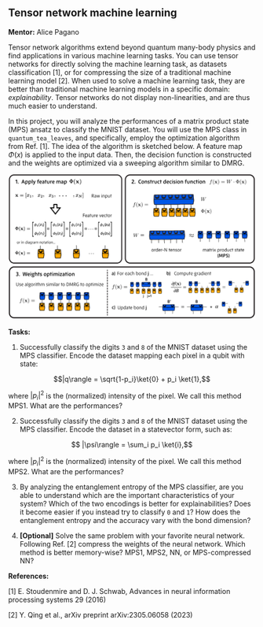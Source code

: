 ## Tensor network machine learning

**Mentor:** Alice Pagano

Tensor network algorithms extend beyond quantum many-body physics and find applications in various machine learning tasks. You can use tensor networks for directly solving the machine learning task, as datasets classification [1], or for compressing the size of a traditional machine learning model [2]. When used to solve a machine learning task, they are better than traditional machine learning models in a specific domain: *explainability*. Tensor networks do not display non-linearities, and are thus much easier to understand.

In this project, you will analyze the performances of a matrix product state (MPS)
ansatz to classify the MNIST dataset. You will use the MPS class in `quantum_tea_leaves`, and specifically, employ the optimization algorithm from Ref. [1]. The idea of the algorithm is sketched below. A feature map $`\Phi(x)`$ is applied to the input data. Then, the decision function is constructed and the weights are optimized via a sweeping algorithm similar to DMRG.

![mps_lego](mps_lego.png)

**Tasks:**

1. Successfully classify the digits `3` and `8` of the MNIST dataset using the MPS
classifier. Encode the dataset mapping each pixel in
a qubit with state:
```math
|q\rangle = \sqrt{1-p_i}\ket{0} + p_i \ket{1},
```
where $`|p_i|^2`$ is the (normalized) intensity of the pixel. We call this method MPS1.
What are the performances?

2. Successfully classify the digits `3` and `8` of the MNIST dataset using the MPS classifier. Encode the dataset in a statevector form, such as:
```math
    |\psi\rangle = \sum_i p_i \ket{i},
```
where $`|p_i|^2`$ is the (normalized) intensity of the pixel. We call this method MPS2. What are the performances?

3. By analyzing the entanglement entropy of the MPS classifier, are you able to understand which are the important characteristics of your system? Which of the two encodings is better for explainabilities? Does it become easier if you instead try to classify `0` and `1`? How does the entanglement entropy and the accuracy vary with the bond dimension?

4. **[Optional]** Solve the same problem with your favorite neural network. Following Ref. [2] compress the weights of the neural network. Which method is better memory-wise? MPS1, MPS2, NN, or MPS-compressed NN?

**References:**

[1] E. Stoudenmire and D. J. Schwab, Advances in neural information processing systems 29 (2016)

[2] Y. Qing et al., arXiv preprint arXiv:2305.06058 (2023)